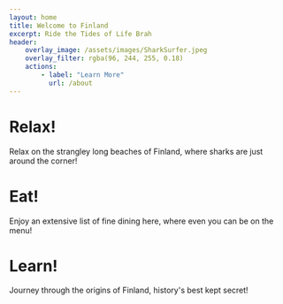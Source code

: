 ```yaml
---
layout: home
title: Welcome to Finland
excerpt: Ride the Tides of Life Brah
header: 
    overlay_image: /assets/images/SharkSurfer.jpeg
    overlay_filter: rgba(96, 244, 255, 0.18)
    actions:
        - label: "Learn More"
          url: /about  
---
```


# Relax!
Relax on the strangley long beaches of Finland, where sharks are just around the corner!  

# Eat!
Enjoy an extensive list of fine dining here, where even you can be on the menu!

# Learn!
Journey through the origins of Finland, history's best kept secret!
